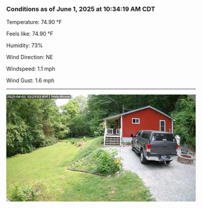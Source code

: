 ### Conditions as of June 1, 2025 at 10:34:19 AM CDT 

Temperature: 74.90 &deg;F

Feels like: 74.90 &deg;F

Humidity: 73%

Wind Direction: NE

Windspeed: 1.1 mph

Wind Gust: 1.6 mph

---

<img src="./images/latest.jpeg"/>

